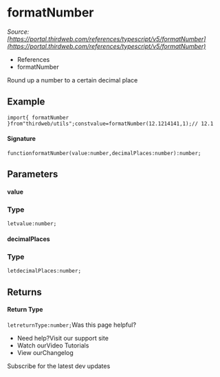 # formatNumber

*Source: [https://portal.thirdweb.com/references/typescript/v5/formatNumber](https://portal.thirdweb.com/references/typescript/v5/formatNumber)*

* References
* formatNumber

Round up a number to a certain decimal place

## Example

`import{ formatNumber }from"thirdweb/utils";constvalue=formatNumber(12.1214141,1);// 12.1`
#### Signature

`functionformatNumber(value:number,decimalPlaces:number):number;`
## Parameters

#### value

### Type

`letvalue:number;`
#### decimalPlaces

### Type

`letdecimalPlaces:number;`
## Returns

#### Return Type

`letreturnType:number;`Was this page helpful?

* Need help?Visit our support site
* Watch ourVideo Tutorials
* View ourChangelog

Subscribe for the latest dev updates

